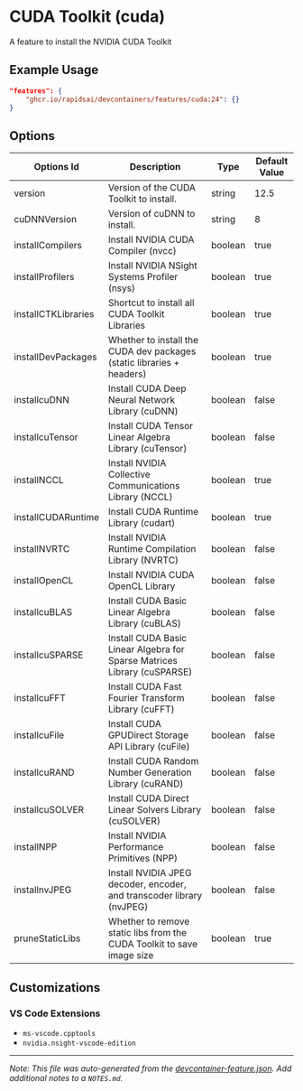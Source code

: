 
# CUDA Toolkit (cuda)

A feature to install the NVIDIA CUDA Toolkit

## Example Usage

```json
"features": {
    "ghcr.io/rapidsai/devcontainers/features/cuda:24": {}
}
```

## Options

| Options Id | Description | Type | Default Value |
|-----|-----|-----|-----|
| version | Version of the CUDA Toolkit to install. | string | 12.5 |
| cuDNNVersion | Version of cuDNN to install. | string | 8 |
| installCompilers | Install NVIDIA CUDA Compiler (nvcc) | boolean | true |
| installProfilers | Install NVIDIA NSight Systems Profiler (nsys) | boolean | true |
| installCTKLibraries | Shortcut to install all CUDA Toolkit Libraries | boolean | true |
| installDevPackages | Whether to install the CUDA dev packages (static libraries + headers) | boolean | true |
| installcuDNN | Install CUDA Deep Neural Network Library (cuDNN) | boolean | false |
| installcuTensor | Install CUDA Tensor Linear Algebra Library (cuTensor) | boolean | false |
| installNCCL | Install NVIDIA Collective Communications Library (NCCL) | boolean | true |
| installCUDARuntime | Install CUDA Runtime Library (cudart) | boolean | true |
| installNVRTC | Install NVIDIA Runtime Compilation Library (NVRTC) | boolean | false |
| installOpenCL | Install NVIDIA CUDA OpenCL Library | boolean | false |
| installcuBLAS | Install CUDA Basic Linear Algebra Library (cuBLAS) | boolean | false |
| installcuSPARSE | Install CUDA Basic Linear Algebra for Sparse Matrices Library (cuSPARSE) | boolean | false |
| installcuFFT | Install CUDA Fast Fourier Transform Library (cuFFT) | boolean | false |
| installcuFile | Install CUDA GPUDirect Storage API Library (cuFile) | boolean | false |
| installcuRAND | Install CUDA Random Number Generation Library (cuRAND) | boolean | false |
| installcuSOLVER | Install CUDA Direct Linear Solvers Library (cuSOLVER) | boolean | false |
| installNPP | Install NVIDIA Performance Primitives (NPP) | boolean | false |
| installnvJPEG | Install NVIDIA JPEG decoder, encoder, and transcoder library (nvJPEG) | boolean | false |
| pruneStaticLibs | Whether to remove static libs from the CUDA Toolkit to save image size | boolean | true |

## Customizations

### VS Code Extensions

- `ms-vscode.cpptools`
- `nvidia.nsight-vscode-edition`



---

_Note: This file was auto-generated from the [devcontainer-feature.json](https://github.com/rapidsai/devcontainers/blob/main/features/src/cuda/devcontainer-feature.json).  Add additional notes to a `NOTES.md`._
